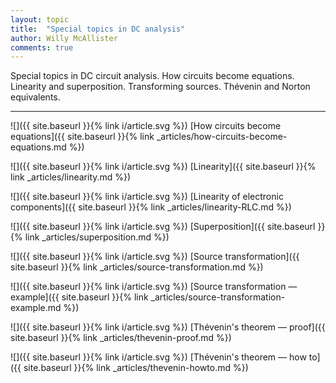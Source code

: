 ```yaml
---
layout: topic
title:  "Special topics in DC analysis"
author: Willy McAllister
comments: true
---
```


Special topics in DC circuit analysis. How circuits become equations.   
Linearity and superposition. Transforming sources. Thévenin and Norton equivalents.

----

![]({{ site.baseurl }}{% link i/article.svg %}) [How circuits become equations]({{ site.baseurl }}{% link _articles/how-circuits-become-equations.md %})

![]({{ site.baseurl }}{% link i/article.svg %}) [Linearity]({{ site.baseurl }}{% link _articles/linearity.md %})

![]({{ site.baseurl }}{% link i/article.svg %}) [Linearity of electronic components]({{ site.baseurl }}{% link _articles/linearity-RLC.md %})

![]({{ site.baseurl }}{% link i/article.svg %}) [Superposition]({{ site.baseurl }}{% link _articles/superposition.md %})

![]({{ site.baseurl }}{% link i/article.svg %}) [Source transformation]({{ site.baseurl }}{% link _articles/source-transformation.md %})

![]({{ site.baseurl }}{% link i/article.svg %}) [Source transformation — example]({{ site.baseurl }}{% link _articles/source-transformation-example.md %})

![]({{ site.baseurl }}{% link i/article.svg %}) [Thévenin's theorem — proof]({{ site.baseurl }}{% link _articles/thevenin-proof.md %})

![]({{ site.baseurl }}{% link i/article.svg %}) [Thévenin's theorem — how to]({{ site.baseurl }}{% link _articles/thevenin-howto.md %})

